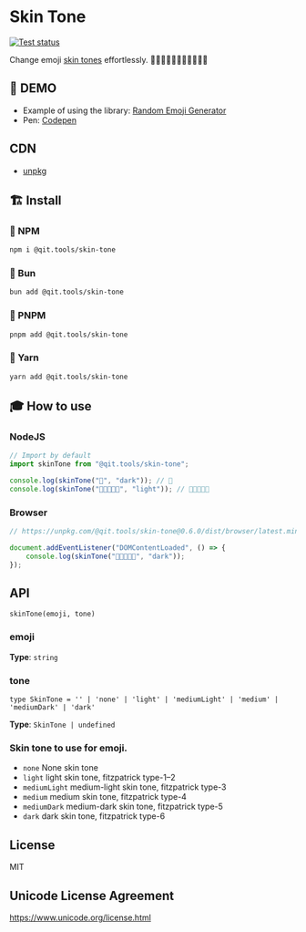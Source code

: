 # Skin Tone

[![Test status](https://github.com/Qit-tools/skin-tone/workflows/Node.js%20CI/badge.svg)](https://github.com/Qit-tools/skin-tone/actions/workflows/node.js.yml)

Change emoji [skin tones](https://www.npmjs.com/package/@qit.tools/skin-tone) effortlessly. 🧛🧛🏻🧛🏼🧛🏽🧛🏾🧛🏿 

## 👀 DEMO

- Example of using the library: [Random Emoji Generator](https://qit.tools/generators/random-emoji/)
- Pen: [Codepen](https://codepen.io/dejurin/pen/QWRwPXY)

## CDN

- [unpkg](https://unpkg.com/browse/@qit.tools/skin-tone/)

## 🏗️ Install

### 🎉 NPM

```bash
npm i @qit.tools/skin-tone
```

### 🧁 Bun

```bash
bun add @qit.tools/skin-tone
```

### 🌟 PNPM

```bash
pnpm add @qit.tools/skin-tone
```

### 🧶 Yarn

```bash
yarn add @qit.tools/skin-tone
```

## 🎓 How to use

### NodeJS

```ts
// Import by default
import skinTone from "@qit.tools/skin-tone";

console.log(skinTone("🧁", "dark")); // 🧁
console.log(skinTone("🧑🏿‍🤝‍🧑🏿", "light")); // 🧑🏻‍🤝‍🧑🏻
```

### Browser

```js
// https://unpkg.com/@qit.tools/skin-tone@0.6.0/dist/browser/latest.min.js

document.addEventListener("DOMContentLoaded", () => {
    console.log(skinTone("🧑🏻‍🤝‍🧑🏻", "dark"));
});
```

## API

`skinTone(emoji, tone)`

### emoji

**Type**: `string`

### tone

`type SkinTone = '' | 'none' | 'light' | 'mediumLight' | 'medium' | 'mediumDark' | 'dark'`

**Type**: `SkinTone | undefined`

### Skin tone to use for emoji.

- `none` None skin tone
- `light` light skin tone, fitzpatrick type-1–2
- `mediumLight` medium-light skin tone, fitzpatrick type-3
- `medium` medium skin tone, fitzpatrick type-4
- `mediumDark` medium-dark skin tone, fitzpatrick type-5
- `dark` dark skin tone, fitzpatrick type-6

## License

MIT

## Unicode License Agreement

https://www.unicode.org/license.html